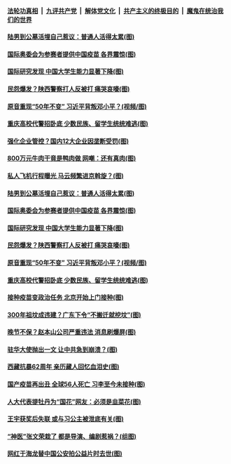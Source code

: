 

####  [法轮功真相](../../../../basic/blob/master/README.md?t=03132030) &nbsp;|&nbsp; [九评共产党](../../../../9ping.md/blob/master/README.md?t=03132030) &nbsp;|&nbsp; [解体党文化](../../../../jtdwh.md/blob/master/README.md?t=03132030)  &nbsp;|&nbsp; [共产主义的终极目的](../../../../gczydzjmd.md/blob/master/README.md?t=03132030) &nbsp;|&nbsp; [魔鬼在统治我们的世界](../../../../mgztzwmdsj.md/blob/master/README.md?t=03132030) 

#### [陆男到公墓活埋自己惹议：普通人活得太累(图)](../pages/p1/965390.md?t=03132030) 

#### [国际奥委会为参赛者提供中国疫苗 各界震惊(图)](../pages/p1/965331.md?t=03132030) 

#### [国际研究发现 中国大学生能力显著下降(图)](../pages/p1/965307.md?t=03132030) 

#### [民怨爆发？陕西警察打人反被打 痛哭哀嚎(图)](../pages/p1/965343.md?t=03132030) 

#### [原音重现“50年不变” 习近平背叛邓小平？(视频/图)](../pages/p1/965279.md?t=03132030) 

#### [重庆高校代警招卧底 少数民族、留学生统统难逃(图)](../pages/p1/965254.md?t=03132030) 


#### [强化企业管控？国内12大企业因垄断受罚(图)](../pages/p1/965413.md?t=03132030) 

#### [800万元牛肉干竟是鸭肉做 网嘲：还有真肉(图)](../pages/p1/965400.md?t=03132030) 

#### [私人飞机行程曝光 马云频繁进京斡旋？(图)](../pages/p1/965396.md?t=03132030) 

#### [陆男到公墓活埋自己惹议：普通人活得太累(图)](../pages/p1/965390.md?t=03132030) 

#### [国际奥委会为参赛者提供中国疫苗 各界震惊(图)](../pages/p1/965331.md?t=03132030) 

#### [国际研究发现 中国大学生能力显著下降(图)](../pages/p1/965307.md?t=03132030) 

#### [民怨爆发？陕西警察打人反被打 痛哭哀嚎(图)](../pages/p1/965343.md?t=03132030) 

#### [原音重现“50年不变” 习近平背叛邓小平？(视频/图)](../pages/p1/965279.md?t=03132030) 

#### [重庆高校代警招卧底 少数民族、留学生统统难逃(图)](../pages/p1/965254.md?t=03132030) 

#### [接种疫苗变政治任务 北京开始上门接种(图)](../pages/p1/965292.md?t=03132030) 

#### [300年祖坟成违建？广东下令“不搬迁就挖坟”(图)](../pages/p1/965216.md?t=03132030) 

#### [晚节不保？赵本山公司严重违法 消息刷爆屏(图)](../pages/p1/965245.md?t=03132030) 

#### [驻华大使抛出一文 让中共急到崩溃？(图)](../pages/p1/965173.md?t=03132030) 

#### [西藏抗暴62周年 亲历藏人回忆血泪史(图)](../pages/p1/965206.md?t=03132030) 

#### [国产疫苗再出丑 全球56人死亡 习李至今未接种(图)](../pages/p1/965177.md?t=03132030) 

#### [人大代表提牡丹为“国花”网友：必须是韭菜花(图)](../pages/p1/965175.md?t=03132030) 

#### [王宇获奖后失联 或与习公主被泄底有关(图)](../pages/p1/965128.md?t=03132030) 

#### [“神医”张文荣栽了 都是导演、编剧惹祸？(组图)](../pages/p1/965149.md?t=03132030) 

#### [网红于海龙替中国公安拍公益片时去世(图)](../pages/p1/965143.md?t=03132030) 

